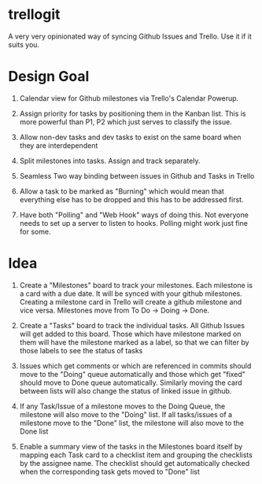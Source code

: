 # trellogit

A very very opinionated way of syncing Github Issues and Trello. Use it if it suits you.

Design Goal
============

1. Calendar view for Github milestones via Trello's Calendar Powerup.

2. Assign priority for tasks by positioning them in the Kanban list. This is more
powerful than P1, P2 which just serves to classify the issue.

3. Allow non-dev tasks and dev tasks to exist on the same board when they are interdependent

4. Split milestones into tasks. Assign and track separately.

5. Seamless Two way binding between issues in Github and Tasks in Trello

6. Allow a task to be marked as "Burning" which would mean that everything else has to be dropped
and this has to be addressed first.

7. Have both "Polling" and "Web Hook" ways of doing this. Not everyone needs to set up a server to listen to hooks. Polling might work just fine for some.


Idea
=====

1. Create a "Milestones" board to track your milestones. Each milestone is a card with a due date.
It will be synced with your github milestones. Creating a milestone card in Trello will create a github milestone and vice versa. Milestones move from To Do -> Doing -> Done.

2. Create a "Tasks" board to track the individual tasks. All Github Issues will get added to this board. Those which have milestone marked on them will have the milestone marked as a label, so that
we can filter by those labels to see the status of tasks

3. Issues which get comments or which are referenced in commits should move to the "Doing" queue automatically and those which get "fixed" should move to Done queue automatically. Similarly moving
the card between lists will also change the status of linked issue in github.

4. If any Task/Issue of a milestone moves to the Doing Queue, the milestone will also move to the
"Doing" list. If all tasks/issues of a milestone move to the "Done" list, the milestone will also
move to the Done list

5. Enable a summary view of the tasks in the Milestones board itself by mapping each Task card to a checklist item and grouping the checklists by the assignee name. The checklist should get automatically checked when the corresponding task gets moved to "Done" list
